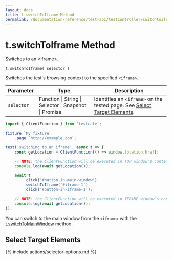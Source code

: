 ```yaml
---
layout: docs
title: t.switchToIframe Method
permalink: /documentation/reference/test-api/testcontroller/switchtoiframe.html
---
```

# t.switchToIframe Method

Switches to an \<iframe\>.

```text
t.switchToIframe( selector )
```

Switches the test's browsing context to the specified `<iframe>`.

Parameter  | Type                                              | Description
---------- | ------------------------------------------------- | -----------------------------------------------------------------------------------------------------------
`selector` | Function &#124; String &#124; Selector &#124; Snapshot &#124; Promise | Identifies an `<iframe>` on the tested page. See [Select Target Elements](#select-target-elements).

```js
import { ClientFunction } from 'testcafe';

fixture `My fixture`
    .page `http://example.com`;

test('switching to an iframe', async t => {
    const getLocation = ClientFunction(() => window.location.href);

    // NOTE: the ClientFunction will be executed in TOP window's context
    console.log(await getLocation());

    await t
        .click('#button-in-main-window')
        .switchToIframe('#iframe-1')
        .click('#button-in-iframe-1');

    // NOTE: the ClientFunction will be executed in IFRAME window's context
    console.log(await getLocation());
});
```

You can switch to the main window from the `<iframe>` with the [t.switchToMainWindow](switchtomainwindow.md) method.

## Select Target Elements

{% include actions/selector-options.md %}
